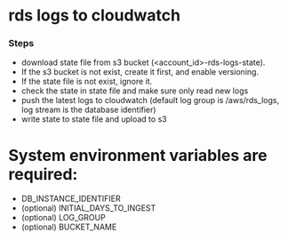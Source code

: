 # rds logs to cloudwatch

### Steps

* download state file from s3 bucket (<account_id>-rds-logs-state).
* If the s3 bucket is not exist, create it first, and enable versioning.
* If the state file is not exist, ignore it.
* check the state in state file and make sure only read new logs
* push the latest logs to cloudwatch (default log group is /aws/rds_logs, log stream is the database identifier)
* write state to state file and upload to s3

# System environment variables are required:

* DB_INSTANCE_IDENTIFIER
* (optional) INITIAL_DAYS_TO_INGEST
* (optional) LOG_GROUP
* (optional) BUCKET_NAME

